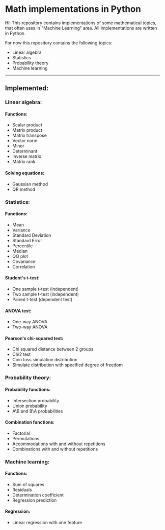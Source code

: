 # Math implementations in Python
Hi! This repository contains implementations of some mathematical topics, that often uses in "Machine Learning" area.
All implementations are written in Python.

For now this repository contains the following topics:
- Linear algebra
- Statistics
- Probability theory
- Machine learning

------------------------------------------------------------------------
## Implemented:
### Linear algebra:
#### Functions:
* Scalar product
* Matrix product
* Matrix transpose
* Vector norm
* Minor
* Determinant
* Inverse matrix
* Matrix rank
#### Solving equations:
* Gaussian method
* QR method


### Statistics:
#### Functions:
* Mean
* Variance
* Standard Deviation
* Standard Error
* Percentile
* Median
* QQ plot
* Covariance
* Correlation
#### Student's t-test:
* One sample t-test (independent)
* Two sample t-test (independent)
* Paired t-test (dependent test)
#### ANOVA test:
* One-way ANOVA
* Two-way ANOVA
#### Pearson's chi-squared test:
* Chi squared distance between 2 groups
* Chi2 test
* Coin toss simulation distribution
* Simulate distribution with specified degree of freedom


### Probability theory:
#### Probability functions:
* Intersection probability
* Union probability
* A\B and B\A probabilities
#### Combination functions:
* Factorial
* Permutations
* Accommodations with and without repetitions
* Combinations with and without repetitions


### Machine learning:
#### Functions:
* Sum of squares
* Residuals
* Determination coefficient
* Regression prediction
#### Regression:
* Linear regression with one feature
